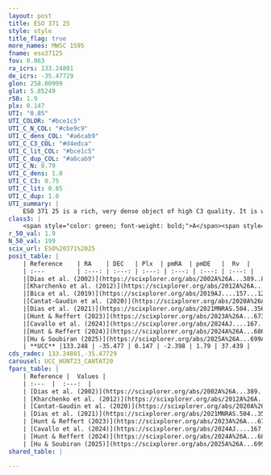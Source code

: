 ```yaml
---
layout: post
title: ESO 371 25
style: style
title_flag: true
more_names: MWSC 1595
fname: eso37125
fov: 0.063
ra_icrs: 133.24801
de_icrs: -35.47729
glon: 258.00999
glat: 5.85249
r50: 1.9
plx: 0.147
UTI: "0.85"
UTI_COLOR: "#bce1c5"
UTI_C_N_COL: "#cbe9c9"
UTI_C_dens_COL: "#a6cab9"
UTI_C_C3_COL: "#d4edca"
UTI_C_lit_COL: "#bce1c5"
UTI_C_dup_COL: "#a6cab9"
UTI_C_N: 0.79
UTI_C_dens: 1.0
UTI_C_C3: 0.75
UTI_C_lit: 0.85
UTI_C_dup: 1.0
UTI_summary: |
    ESO 371 25 is a rich, very dense object of high C3 quality. It is well-studied in the literature.
class3: |
    <span style="color: green; font-weight: bold;">A</span><span style="color: #FFC300; font-weight: bold;">B</span>
r_50_val: 1.9
N_50_val: 199
scix_url: ESO%20371%2025
posit_table: |
    | Reference    | RA    | DEC   | Plx  | pmRA  | pmDE   |  Rv  |
    | :---         | :---: | :---: | :---: | :---: | :---: | :---: |
    |[Dias et al. (2002)](https://scixplorer.org/abs/2002A%26A...389..871D) | 133.25 | -35.477 | -- | -5.84 | 2.95 | -- |
    |[Kharchenko et al. (2012)](https://scixplorer.org/abs/2012A%26A...543A.156K) | 133.25 | -35.467 | -- | -4.45 | 4.24 | -- |
    |[Bica et al. (2019)](https://scixplorer.org/abs/2019AJ....157...12B) | 133.245 | -35.48 | -- | -- | -- | -- |
    |[Cantat-Gaudin et al. (2020)](https://scixplorer.org/abs/2020A%26A...640A...1C) | 133.248 | -35.476 | 0.134 | -2.429 | 1.749 | -- |
    |[Dias et al. (2021)](https://scixplorer.org/abs/2021MNRAS.504..356D) | 133.249 | -35.471 | 0.137 | -2.397 | 1.779 | -- |
    |[Hunt & Reffert (2023)](https://scixplorer.org/abs/2023A%26A...673A.114H) | 133.247 | -35.479 | 0.157 | -2.393 | 1.787 | 36.453 |
    |[Cavallo et al. (2024)](https://scixplorer.org/abs/2024AJ....167...12C) | 133.248 | -35.473 | 0.157 | -- | -- | -- |
    |[Hunt & Reffert (2024)](https://scixplorer.org/abs/2024A%26A...686A..42H) | 133.247 | -35.479 | 0.157 | -2.393 | 1.787 | 36.453 |
    |[Hu & Soubiran (2025)](https://scixplorer.org/abs/2025A%26A...699A.246H) | 133.248 | -35.473 | -- | -- | -- | -- |
    | **UCC** |133.248 | -35.477 | 0.147 | -2.398 | 1.79 | 37.439 | 
cds_radec: 133.24801,-35.47729
carousel: UCC_HUNT23_CANTAT20
fpars_table: |
    | Reference |  Values |
    | :---  |  :---:  |
    | [Dias et al. (2002)](https://scixplorer.org/abs/2002A%26A...389..871D) | `E(B-V)=0.27, Dist=2198.0, Age=9.55` |
    | [Kharchenko et al. (2012)](https://scixplorer.org/abs/2012A%26A...543A.156K) | `e_bv=0.729, distance=2839, log_age=9.055` |
    | [Cantat-Gaudin et al. (2020)](https://scixplorer.org/abs/2020A%26A...640A...1C) | `AVNN=1.2, DMNN=13.83, AgeNN=9.31` |
    | [Dias et al. (2021)](https://scixplorer.org/abs/2021MNRAS.504..356D) | `Av=1.463, Dist=5626, logage=9.434, [Fe/H]=-0.169` |
    | [Hunt & Reffert (2023)](https://scixplorer.org/abs/2023A%26A...673A.114H) | `AV50=1.561, diffAV50=0.546, MOD50=13.737, logAge50=8.998` |
    | [Cavallo et al. (2024)](https://scixplorer.org/abs/2024AJ....167...12C) | `AV50=1.26, dMod50=13.35, logAge50=9.49, [Fe/H]50=-0.12` |
    | [Hunt & Reffert (2024)](https://scixplorer.org/abs/2024A%26A...686A..42H) | `MassJ=999.757` |
    | [Hu & Soubiran (2025)](https://scixplorer.org/abs/2025A%26A...699A.246H) | `MA22=-0.14, MA23f=-0.38, MA23g=-0.25, MZ23=-0.35, MK24=-0.36, MF24=-0.27` |
shared_table: |
    
---
```

